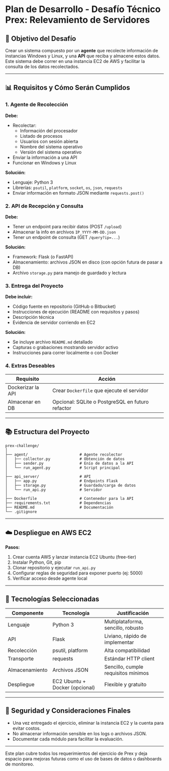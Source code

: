 # Plan de Desarrollo - Desafío Técnico Prex: Relevamiento de Servidores

## 🔎 Objetivo del Desafío

Crear un sistema compuesto por un **agente** que recolecte información de instancias Windows y Linux, y una **API** que reciba y almacene estos datos. Este sistema debe correr en una instancia EC2 de AWS y facilitar la consulta de los datos recolectados.

---

## 📊 Requisitos y Cómo Serán Cumplidos

### 1. **Agente de Recolección**

**Debe:**

- Recolectar:
  - Información del procesador
  - Listado de procesos
  - Usuarios con sesión abierta
  - Nombre del sistema operativo
  - Versión del sistema operativo
- Enviar la información a una API
- Funcionar en Windows y Linux

**Solución:**

- Lenguaje: Python 3
- Librerías: `psutil`, `platform`, `socket`, `os`, `json`, `requests`
- Enviar información en formato JSON mediante `requests.post()`

### 2. **API de Recepción y Consulta**

**Debe:**

- Tener un endpoint para recibir datos (POST `/upload`)
- Almacenar la info en archivos `IP_YYYY-MM-DD.json`
- Tener un endpoint de consulta (GET `/query?ip=...`)

**Solución:**

- Framework: Flask (o FastAPI)
- Almacenamiento: archivos JSON en disco (con opción futura de pasar a DB)
- Archivo `storage.py` para manejo de guardado y lectura

### 3. **Entrega del Proyecto**

**Debe incluir:**

- Código fuente en repositorio (GitHub o Bitbucket)
- Instrucciones de ejecución (README con requisitos y pasos)
- Descripción técnica
- Evidencia de servidor corriendo en EC2

**Solución:**

- Se incluye archivo `README.md` detallado
- Capturas o grabaciones mostrando servidor activo
- Instrucciones para correr localmente o con Docker

### 4. **Extras Deseables**

| Requisito         | Acción                                           |
| ----------------- | ------------------------------------------------ |
| Dockerizar la API | Crear `Dockerfile` que ejecute el servidor       |
| Almacenar en DB   | Opcional: SQLite o PostgreSQL en futuro refactor |

---

## 📚 Estructura del Proyecto

```
prex-challenge/
│
├── agent/                       # Agente recolector
│   ├── collector.py             # Obtención de datos
│   ├── sender.py                # Enío de datos a la API
│   └── run_agent.py             # Script principal
│
├── api_server/                  # API
│   ├── app.py                   # Endpoints Flask
│   ├── storage.py               # Guardado/carga de datos
│   └── run_api.py               # Servidor
│
├── Dockerfile                   # Contenedor para la API
├── requirements.txt             # Dependencias
├── README.md                    # Documentación
└── .gitignore
```

---

## ☁️ Despliegue en AWS EC2

**Pasos:**

1. Crear cuenta AWS y lanzar instancia EC2 Ubuntu (free-tier)
2. Instalar Python, Git, pip
3. Clonar repositorio y ejecutar `run_api.py`
4. Configurar reglas de seguridad para exponer puerto (ej: 5000)
5. Verificar acceso desde agente local

---

## 🚀 Tecnologías Seleccionadas

| Componente     | Tecnología                     | Justificación                       |
| -------------- | ------------------------------ | ----------------------------------- |
| Lenguaje       | Python 3                       | Multiplataforma, sencillo, robusto  |
| API            | Flask                          | Liviano, rápido de implementar      |
| Recolección    | psutil, platform               | Alta compatibilidad                 |
| Transporte     | requests                       | Estándar HTTP client                |
| Almacenamiento | Archivos JSON                  | Sencillo, cumple requisitos mínimos |
| Despliegue     | EC2 Ubuntu + Docker (opcional) | Flexible y gratuito                 |

---

## 🚪 Seguridad y Consideraciones Finales

- Una vez entregado el ejercicio, eliminar la instancia EC2 y la cuenta para evitar costos.
- No almacenar información sensible en los logs o archivos JSON.
- Documentar cada módulo para facilitar la evaluación.

---

Este plan cubre todos los requerimientos del ejercicio de Prex y deja espacio para mejoras futuras como el uso de bases de datos o dashboards de monitoreo.

